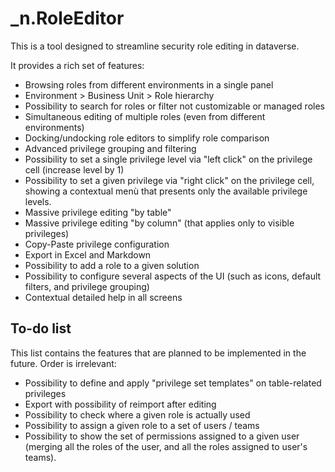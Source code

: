 ﻿# _n.RoleEditor

This is a tool designed to streamline security role editing in dataverse.

It provides a rich set of features:

- Browsing roles from different environments in a single panel
- Environment > Business Unit > Role hierarchy
- Possibility to search for roles or filter not customizable or managed roles
- Simultaneous editing of multiple roles (even from different environments)
- Docking/undocking role editors to simplify role comparison
- Advanced privilege grouping and filtering
- Possibility to set a single privilege level via "left click" on the privilege cell (increase level by 1)
- Possibility to set a given privilege via "right click" on the privilege cell, showing a contextual menù that presents only the available privilege levels.
- Massive privilege editing "by table"
- Massive privilege editing "by column" (that applies only to visible privileges)
- Copy-Paste privilege configuration
- Export in Excel and Markdown
- Possibility to add a role to a given solution 
- Possibility to configure several aspects of the UI (such as icons, default filters, and privilege grouping)
- Contextual detailed help in all screens

## To-do list

This list contains the features that are planned to be implemented in the future.
Order is irrelevant:

- Possibility to define and apply "privilege set templates" on table-related privileges
- Export with possibility of reimport after editing
- Possibility to check where a given role is actually used
- Possibility to assign a given role to a set of users / teams
- Possibility to show the set of permissions assigned to a given user (merging all the roles of the user, and all the roles assigned to user's teams).
